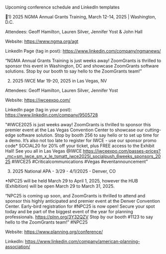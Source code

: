 Upcoming conference schedule and LinkedIn templates


1) 2025 NGMA Annual Grants Training, March 12-14, 2025 | Washington, D.C.


Attendees: Geoff Hamilton, Lauren Silver, Jennifer Yost & John Hall


Website: https://www.ngma.org/agt


LinkedIn Page (tag in post): https://www.linkedin.com/company/ngmanews/


“NGMA Annual Grants Training is just weeks away! ZoomGrants is thrilled to sponsor this event in Washington, DC and showcase ZoomGrants software solutions. Stop by our booth to say hello to the ZoomGrants team!” 


2) 2025 IWCE Mar 19-20, 2025 in Las Vegas, NV


Attendees: Geoff Hamilton, Lauren Silver, Jennifer Yost


Website: https://iwceexpo.com/


LinkedIn page (tag in your post): https://www.linkedin.com/company/9505728


"#IWCE2025 is just weeks away! ZoomGrants is thrilled to sponsor this premier event at the Las Vegas Convention Center to showcase our cutting-edge software solution. Stop by booth 256 to say hello or to set up time for a demo. It’s also not too late to register for IWCE - use our sponsor promo code* SOCIAL20 for 20% off your ticket, plus FREE access to the Exhibit Hall! See you all in Las Vegas @IWCE https://iwceexpo.com/passes-prices?_mc=sm_iwce_sm_x_le_tsmatt_iwce2025l_socialpush_6weeks_sponsors_2025 #IWCE25 #Criticalcommunications #Vegas #eventannouncement”


3) 2025 National APA - 3/29 - 4/1/2025 - Denver, CO


*NPC25 will be held March 29 to April 1, 2025, however the HUB (Exhibition) will be open March 29 to March 31, 2025.


“NPC25 is coming up soon, and ZoomGrants is thrilled to attend and sponsor this highly anticipated and premier event at the Denver Convention Center.  Early-bird registration for #NPC25 is now open! Secure your spot today and be part of the biggest event of the year for planning professionals. https://plnn.org/3Y32QZV Stop by our booth #1123 to say hello to the ZoomGrants team!” #NPC25 


Website: https://www.planning.org/conference/


LinkedIn: https://www.linkedin.com/company/american-planning-association/
